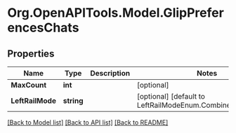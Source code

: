 
# Org.OpenAPITools.Model.GlipPreferencesChats

## Properties

Name | Type | Description | Notes
------------ | ------------- | ------------- | -------------
**MaxCount** | **int** |  | [optional] 
**LeftRailMode** | **string** |  | [optional] [default to LeftRailModeEnum.CombineAllChatTypes]

[[Back to Model list]](../README.md#documentation-for-models)
[[Back to API list]](../README.md#documentation-for-api-endpoints)
[[Back to README]](../README.md)

